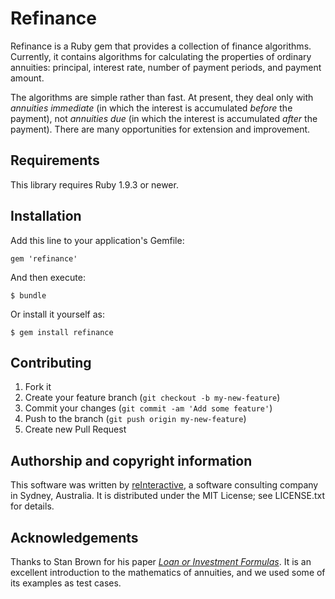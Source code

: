 # Refinance

Refinance is a Ruby gem that provides a collection of finance algorithms.
Currently, it contains algorithms for calculating the properties of ordinary
annuities: principal, interest rate, number of payment periods, and payment
amount.

The algorithms are simple rather than fast. At present, they deal only with
_annuities immediate_ (in which the interest is accumulated _before_ the
payment), not _annuities due_ (in which the interest is accumulated _after_ the
payment). There are many opportunities for extension and improvement.

## Requirements

This library requires Ruby 1.9.3 or newer.

## Installation

Add this line to your application's Gemfile:

    gem 'refinance'

And then execute:

    $ bundle

Or install it yourself as:

    $ gem install refinance

## Contributing

1. Fork it
2. Create your feature branch (`git checkout -b my-new-feature`)
3. Commit your changes (`git commit -am 'Add some feature'`)
4. Push to the branch (`git push origin my-new-feature`)
5. Create new Pull Request

## Authorship and copyright information

This software was written by [reInteractive](http://reinteractive.net/), a
software consulting company in Sydney, Australia. It is distributed under the
MIT License; see LICENSE.txt for details.

## Acknowledgements

Thanks to Stan Brown for his paper _[Loan or Investment
Formulas](http://oakroadsystems.com/math/loan.htm)_. It is an excellent
introduction to the mathematics of annuities, and we used some of its examples
as test cases.
